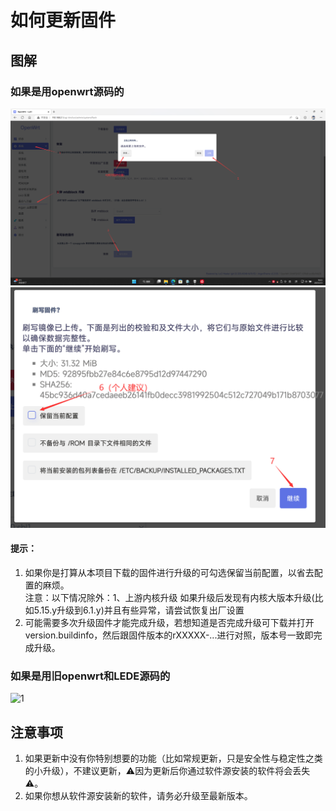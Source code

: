 # 如何更新固件

## 图解

### 如果是用openwrt源码的
![1](../.gitbook/assets/Upgrade-1.png)
![2](../.gitbook/assets/Upgrade-2.png)
#### 提示：
1. 如果你是打算从本项目下载的固件进行升级的可勾选保留当前配置，以省去配置的麻烦。  
注意：以下情况除外：1、上游内核升级 如果升级后发现有内核大版本升级(比如5.15.y升级到6.1.y)并且有些异常，请尝试恢复出厂设置  
2. 可能需要多次升级固件才能完成升级，若想知道是否完成升级可下载并打开version.buildinfo，然后跟固件版本的rXXXXX-...进行对照，版本号一致即完成升级。
### 如果是用旧openwrt和LEDE源码的
![1](../.gitbook/assets/Upgrade.png)

## 注意事项

1. 如果更新中没有你特别想要的功能（比如常规更新，只是安全性与稳定性之类的小升级），不建议更新，⚠️因为更新后你通过软件源安装的软件将会丢失⚠️。
2. 如果你想从软件源安装新的软件，请务必升级至最新版本。

